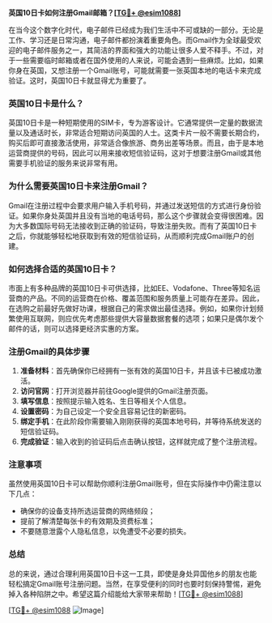 **英国10日卡如何注册Gmail邮箱？[[TG💪+ @esim1088](https://t.me/s/esim1088)]**

在当今这个数字化时代，电子邮件已经成为我们生活中不可或缺的一部分。无论是工作、学习还是日常沟通，电子邮件都扮演着重要角色。而Gmail作为全球最受欢迎的电子邮件服务之一，其简洁的界面和强大的功能让很多人爱不释手。不过，对于一些需要临时邮箱或者在国外使用的人来说，可能会遇到一些麻烦。比如，如果你身在英国，又想注册一个Gmail账号，可能就需要一张英国本地的电话卡来完成验证。这时，英国10日卡就显得尤为重要了。

### 英国10日卡是什么？

英国10日卡是一种短期使用的SIM卡，专为游客设计。它通常提供一定量的数据流量以及通话时长，非常适合短期访问英国的人士。这类卡片一般不需要长期合约，购买后即可直接激活使用，非常适合像旅游、商务出差等场景。而且，由于是本地运营商提供的号码，因此可以用来接收短信验证码，这对于想要注册Gmail或其他需要手机验证的服务来说非常有用。

### 为什么需要英国10日卡来注册Gmail？

Gmail在注册过程中会要求用户输入手机号码，并通过发送短信的方式进行身份验证。如果你身处英国并且没有当地的电话号码，那么这个步骤就会变得很困难。因为大多数国际号码无法接收到正确的验证码，导致注册失败。而有了英国10日卡之后，你就能够轻松地获取到有效的短信验证码，从而顺利完成Gmail账户的创建。

### 如何选择合适的英国10日卡？

市面上有多种品牌的英国10日卡可供选择，比如EE、Vodafone、Three等知名运营商的产品。不同的运营商在价格、覆盖范围和服务质量上可能存在差异。因此，在选购之前最好先做好功课，根据自己的需求做出最佳选择。例如，如果你计划频繁使用互联网，则应优先考虑那些提供大容量数据套餐的选项；如果只是偶尔发个邮件的话，则可以选择更经济实惠的方案。

### 注册Gmail的具体步骤

1. **准备材料**：首先确保你已经拥有一张有效的英国10日卡，并且该卡已被成功激活。
2. **访问官网**：打开浏览器并前往Google提供的Gmail注册页面。
3. **填写信息**：按照提示输入姓名、生日等相关个人信息。
4. **设置密码**：为自己设定一个安全且容易记住的新密码。
5. **绑定手机**：在此阶段你需要输入刚刚获得的英国本地号码，并等待系统发送的短信验证码。
6. **完成验证**：输入收到的验证码后点击确认按钮，这样就完成了整个注册流程。

### 注意事项

虽然使用英国10日卡可以帮助你顺利注册Gmail账号，但在实际操作中仍需注意以下几点：
- 确保你的设备支持所选运营商的网络频段；
- 提前了解清楚每张卡的有效期及资费标准；
- 不要随意泄露个人隐私信息，以免遭受不必要的损失。

### 总结

总的来说，通过合理利用英国10日卡这一工具，即使是身处异国他乡的朋友也能轻松搞定Gmail账号注册问题。当然，在享受便利的同时也要时刻保持警惕，避免掉入各种陷阱之中。希望这篇介绍能给大家带来帮助！[[TG💪+ @esim1088](https://t.me/s/esim1088)]

[[TG💪+ @esim1088](https://t.me/s/esim1088) ![Image](https://i.postimg.cc/4NQfJmqS/Snipaste-2025-05-13-00-14-12.png)]